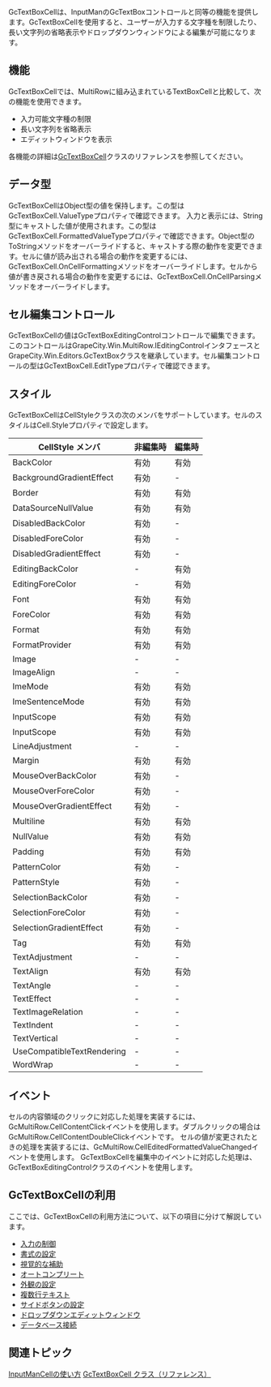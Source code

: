 GcTextBoxCellは、InputManのGcTextBoxコントロールと同等の機能を提供します。GcTextBoxCellを使用すると、ユーザーが入力する文字種を制限したり、長い文字列の省略表示やドロップダウンウィンドウによる編集が可能になります。

## 機能

GcTextBoxCellでは、MultiRowに組み込まれているTextBoxCellと比較して、次の機能を使用できます。

* 入力可能文字種の制限
* 長い文字列を省略表示
* エディットウィンドウを表示

各機能の詳細は[GcTextBoxCell](gcdocsite__documentlink?toc-item-id=b3c6dda5-7dfa-430b-ba13-6f84495f3e98)クラスのリファレンスを参照してください。

## データ型

GcTextBoxCellはObject型の値を保持します。この型はGcTextBoxCell.ValueTypeプロパティで確認できます。
入力と表示には、String型にキャストした値が使用されます。この型はGcTextBoxCell.FormattedValueTypeプロパティで確認できます。Object型のToStringメソッドをオーバーライドすると、キャストする際の動作を変更できます。セルに値が読み出される場合の動作を変更するには、GcTextBoxCell.OnCellFormattingメソッドをオーバーライドします。セルから値が書き戻される場合の動作を変更するには、GcTextBoxCell.OnCellParsingメソッドをオーバーライドします。

## セル編集コントロール

GcTextBoxCellの値はGcTextBoxEditingControlコントロールで編集できます。このコントロールはGrapeCity.Win.MultiRow.IEditingControlインタフェースとGrapeCity.Win.Editors.GcTextBoxクラスを継承しています。セル編集コントロールの型はGcTextBoxCell.EditTypeプロパティで確認できます。

## スタイル

GcTextBoxCellはCellStyleクラスの次のメンバをサポートしています。セルのスタイルはCell.Styleプロパティで設定します。

| CellStyle メンバ | 非編集時 | 編集時 |
| ------------- | ---- | --- |
| BackColor | 有効 | 有効 |
| BackgroundGradientEffect | 有効 | - |
| Border | 有効 | 有効 |
| DataSourceNullValue | 有効 | 有効 |
| DisabledBackColor | 有効 | - |
| DisabledForeColor | 有効 | - |
| DisabledGradientEffect | 有効 | - |
| EditingBackColor | - | 有効 |
| EditingForeColor | - | 有効 |
| Font | 有効 | 有効 |
| ForeColor | 有効 | 有効 |
| Format | 有効 | 有効 |
| FormatProvider | 有効 | 有効 |
| Image | - | - |
| ImageAlign | - | - |
| ImeMode | 有効 | 有効 |
| ImeSentenceMode | 有効 | 有効 |
| InputScope | 有効 | 有効 |
| InputScope | 有効 | 有効 |
| LineAdjustment | - | - |
| Margin | 有効 | 有効 |
| MouseOverBackColor | 有効 | - |
| MouseOverForeColor | 有効 | - |
| MouseOverGradientEffect | 有効 | - |
| Multiline | 有効 | 有効 |
| NullValue | 有効 | 有効 |
| Padding | 有効 | 有効 |
| PatternColor | 有効 | - |
| PatternStyle | 有効 | - |
| SelectionBackColor | 有効 | - |
| SelectionForeColor | 有効 | - |
| SelectionGradientEffect | 有効 | - |
| Tag | 有効 | 有効 |
| TextAdjustment | - | - |
| TextAlign | 有効 | 有効 |
| TextAngle | - | - |
| TextEffect | - | - |
| TextImageRelation | - | - |
| TextIndent | - | - |
| TextVertical | - | - |
| UseCompatibleTextRendering | - | - |
| WordWrap | - | - |

## イベント

セルの内容領域のクリックに対応した処理を実装するには、GcMultiRow.CellContentClickイベントを使用します。ダブルクリックの場合はGcMultiRow.CellContentDoubleClickイベントです。
セルの値が変更されたときの処理を実装するには、GcMultiRow.CellEditedFormattedValueChangedイベントを使用します。
GcTextBoxCellを編集中のイベントに対応した処理は、GcTextBoxEditingControlクラスのイベントを使用します。

## GcTextBoxCellの利用

ここでは、GcTextBoxCellの利用方法について、以下の項目に分けて解説しています。

* [入力の制御](gcdocsite__documentlink?toc-item-id=8545ddc0-4623-4852-bea5-0a7a72839963)
* [書式の設定](gcdocsite__documentlink?toc-item-id=ccf3073d-ecf5-4c15-8da1-177fd7ecf453)
* [視覚的な補助](gcdocsite__documentlink?toc-item-id=04bfc453-3ed1-48a3-bb5c-c7ebeb27d1bf)
* [オートコンプリート](gcdocsite__documentlink?toc-item-id=09b0835f-6677-4935-a1a0-77afa65c31d9)
* [外観の設定](gcdocsite__documentlink?toc-item-id=e27b669a-1c2c-426e-a92f-52c2c4c94c5b)
* [複数行テキスト](gcdocsite__documentlink?toc-item-id=18bcd8cc-30d4-4726-bb0b-2d6d072fcf55)
* [サイドボタンの設定](gcdocsite__documentlink?toc-item-id=20f619b4-82aa-4cbb-9a5a-6f8d1f61485f)
* [ドロップダウンエディットウィンドウ](gcdocsite__documentlink?toc-item-id=3ff0b1c6-0a2e-4f38-a015-6dab47a689c7)
* [データベース接続](gcdocsite__documentlink?toc-item-id=9ac79b8e-03e4-4b60-93d9-d70f1d0e8fbd)

## 関連トピック

[InputManCellの使い方](gcdocsite__documentlink?toc-item-id=71edf1f4-ff7c-4615-b910-c00736a3b592)
[GcTextBoxCell クラス（リファレンス）](gcdocsite__documentlink?toc-item-id=b3c6dda5-7dfa-430b-ba13-6f84495f3e98)